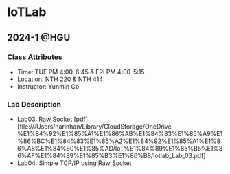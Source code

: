 # IoTLab
## 2024-1 @HGU

### Class Attributes
- Time: TUE PM 4:00-6:45 & FRI PM 4:00-5:15
- Location: NTH 220 & NTH 414
- Instructor: Yunmin Go

### Lab Description
- Lab03: Raw Socket [pdf][file:///Users/narinhan/Library/CloudStorage/OneDrive-%E1%84%92%E1%85%A1%E1%86%AB%E1%84%83%E1%85%A9%E1%86%BC%E1%84%83%E1%85%A2%E1%84%92%E1%85%A1%E1%86%A8%E1%84%80%E1%85%AD/IoT%E1%84%89%E1%85%B5%E1%86%AF%E1%84%89%E1%85%B3%E1%86%B8/Iotlab_Lab_03.pdf]
- Lab04: Simple TCP/IP using Raw Socket

